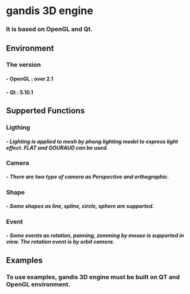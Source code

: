 # gandis 3D engine
### It is based on OpenGL and Qt.                                                                              


## Environment
### The version
#### - OpenGL : over 2.1
#### - Qt : 5.10.1


## Supperted Functions

### Ligthing
##### - Lighting is applied to mesh by phong lighting model to express light effect. FLAT and GOURAUD can be used.

### Camera
##### - There are two type of camera as Perspective and orthographic.

### Shape
##### - Some shapes as line, spline, circle, sphere are supported.

### Event
##### - Some events as rotation, panning, zomming by mouse is supported in view. The rotation event is by orbit camera. 


## Examples
### To use examples, gandis 3D engine must be built on QT and OpenGL environment.

